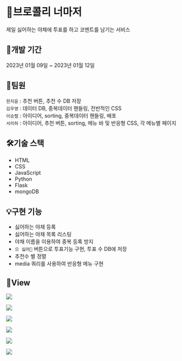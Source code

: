 # 🥦브로콜리 너마저
제일 싫어하는 야채에 투표를 하고 코멘트를 남기는 서비스


## 📆개발 기간
2023년 01월 09일 ~ 2023년 01월 12일  


## 👥팀원
`한지윤` :   추천 버튼, 추천 수 DB 저장 <br>
`김우영` :   데이터 DB, 중복데이터 핸들링, 전반적인 CSS <br>
`이승렬` :   아이디어, sorting, 중복데이터 핸들링, 배포 <br>
`서리하` :   아이디어, 추천 버튼, sorting, 메뉴 바 및 반응형 CSS, 각 메뉴별 페이지 <br>


## 🛠️기술 스택
* HTML
* CSS
* JavaScript
* Python
* Flask
* mongoDB  
  
  
## 💡구현 기능
- 싫어하는 야채 등록
- 싫어하는 야채 목록 리스팅
- 야채 이름을 이용하여 중복 등록 방지
- `으 싫어🤢` 버튼으로 투표기능 구현, 투표 수 DB에 저장 
- 추천수 별 정렬
- media 쿼리를 사용하여 반응형 메뉴 구현


## 👀View
![](https://velog.velcdn.com/images/liha_engineer/post/49da38e0-e599-41a5-9f58-f4dc2c75d7ac/image.png)

![](https://velog.velcdn.com/images/liha_engineer/post/276dcfa2-6472-4f22-984b-ec01b8d154d5/image.png)

![](https://velog.velcdn.com/images/liha_engineer/post/414d70ea-17b6-4c64-84cd-054c9b0a31a2/image.png)

![](https://velog.velcdn.com/images/liha_engineer/post/6a8fac7a-3f7c-4444-aa01-a01363b118d2/image.png)

![](https://velog.velcdn.com/images/liha_engineer/post/c1b691bc-ea6b-4491-80c8-0a2d2d1560cd/image.png)

![](https://velog.velcdn.com/images/liha_engineer/post/ac07a564-83e5-44da-a658-89724c8dcc70/image.png)



